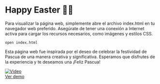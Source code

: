 # Happy Easter 🐣🌷

Para visualizar la página web, simplemente abre el archivo index.html en tu navegador web preferido. Asegúrate de tener una conexión a Internet activa para cargar los recursos necesarios, como imágenes y estilos CSS.

    open index.html
    

Esta página web fue inspirada por el deseo de celebrar la festividad de Pascua de una manera creativa y significativa. Esperamos que disfrutes de la experiencia y te deseamos una ¡Feliz Pascua!


[![Video](https://img.youtube.com/vi/vGhcgaP0TcI/0.jpg)](https://www.youtube.com/watch?v=vGhcgaP0TcI)  
[Ver demo](https://www.youtube.com/watch?v=vGhcgaP0TcI)
